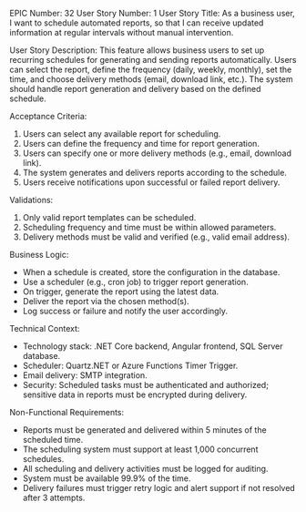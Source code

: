 EPIC Number: 32
User Story Number: 1
User Story Title: As a business user, I want to schedule automated reports, so that I can receive updated information at regular intervals without manual intervention.

User Story Description: This feature allows business users to set up recurring schedules for generating and sending reports automatically. Users can select the report, define the frequency (daily, weekly, monthly), set the time, and choose delivery methods (email, download link, etc.). The system should handle report generation and delivery based on the defined schedule.

Acceptance Criteria:
1. Users can select any available report for scheduling.
2. Users can define the frequency and time for report generation.
3. Users can specify one or more delivery methods (e.g., email, download link).
4. The system generates and delivers reports according to the schedule.
5. Users receive notifications upon successful or failed report delivery.

Validations:
1. Only valid report templates can be scheduled.
2. Scheduling frequency and time must be within allowed parameters.
3. Delivery methods must be valid and verified (e.g., valid email address).

Business Logic: 
- When a schedule is created, store the configuration in the database.
- Use a scheduler (e.g., cron job) to trigger report generation.
- On trigger, generate the report using the latest data.
- Deliver the report via the chosen method(s).
- Log success or failure and notify the user accordingly.

Technical Context: 
- Technology stack: .NET Core backend, Angular frontend, SQL Server database.
- Scheduler: Quartz.NET or Azure Functions Timer Trigger.
- Email delivery: SMTP integration.
- Security: Scheduled tasks must be authenticated and authorized; sensitive data in reports must be encrypted during delivery.

Non-Functional Requirements:
- Reports must be generated and delivered within 5 minutes of the scheduled time.
- The scheduling system must support at least 1,000 concurrent schedules.
- All scheduling and delivery activities must be logged for auditing.
- System must be available 99.9% of the time.
- Delivery failures must trigger retry logic and alert support if not resolved after 3 attempts.